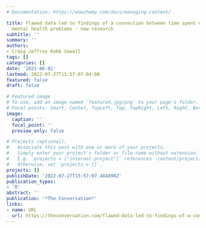 ```yaml
---
# Documentation: https://wowchemy.com/docs/managing-content/

title: Flawed data led to findings of a connection between time spent on devices and
  mental health problems - new research
subtitle: ''
summary: ''
authors:
- Craig Jeffrey Robb Sewall
tags: []
categories: []
date: '2021-06-01'
lastmod: 2022-07-27T11:57:07-04:00
featured: false
draft: false

# Featured image
# To use, add an image named `featured.jpg/png` to your page's folder.
# Focal points: Smart, Center, TopLeft, Top, TopRight, Left, Right, BottomLeft, Bottom, BottomRight.
image:
  caption: ''
  focal_point: ''
  preview_only: false

# Projects (optional).
#   Associate this post with one or more of your projects.
#   Simply enter your project's folder or file name without extension.
#   E.g. `projects = ["internal-project"]` references `content/project/deep-learning/index.md`.
#   Otherwise, set `projects = []`.
projects: []
publishDate: '2022-07-27T15:57:07.484896Z'
publication_types:
- '0'
abstract: ''
publication: '*The Conversation*'
links:
- name: URL
  url: https://theconversation.com/flawed-data-led-to-findings-of-a-connection-between-time-spent-on-devices-and-mental-health-problems-new-research-162585
---
```

